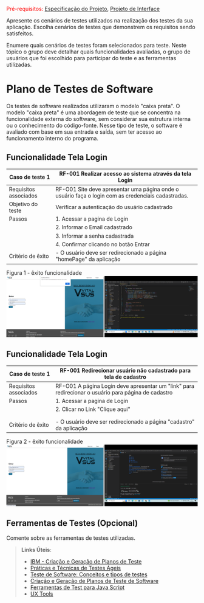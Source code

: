 <span style="color:red">Pré-requisitos: <a href="2-Especificação do Projeto.md"> Especificação do Projeto</a></span>, <a href="3-Projeto de Interface.md"> Projeto de Interface</a>

Apresente os cenários de testes utilizados na realização dos testes da sua aplicação. Escolha cenários de testes que demonstrem os requisitos sendo satisfeitos.

Enumere quais cenários de testes foram selecionados para teste. Neste tópico o grupo deve detalhar quais funcionalidades avaliadas, o grupo de usuários que foi escolhido para participar do teste e as ferramentas utilizadas.

# Plano de Testes de Software

Os testes de software realizados utilizaram o modelo "caixa preta". O modelo "caixa preta" é uma abordagem de teste que se concentra na funcionalidade externa do software, sem considerar sua estrutura interna ou o conhecimento do código-fonte. Nesse tipo de teste, o software é avaliado com base em sua entrada e saída, sem ter acesso ao funcionamento interno do programa.

## Funcionalidade Tela Login

| **Caso de teste 1**   | **RF-001 Realizar acesso ao sistema através da tela Login**                                        |
| --------------------- | -------------------------------------------------------------------------------------------------- |
| Requisitos associados | RF-O01 Site deve apresentar uma página onde o usuário faça o login com as credenciais cadastradas. |
| Objetivo do teste     | Verificar a autenticação do usuário cadastrado                                                     |
| Passos                | 1. Acessar a pagina de Login                                                                       |
|                       | 2. Informar o Email cadastrado                                                                     |
|                       | 3. Informar a senha cadastrada                                                                     |
|                       | 4. Confirmar clicando no botão Entrar                                                              |
| Critério de êxito     | - O usuário deve ser redirecionado a página "homePage" da aplicação                                |

Figura 1 - êxito funcionalidade
![Test-tela login](img/Tela_login_test-1.png)

## Funcionalidade Tela Login

| **Caso de teste 1**   | **RF-001 Redirecionar usuário não cadastrado para tela de cadastro**                                |
| --------------------- | --------------------------------------------------------------------------------------------------- |
| Requisitos associados | RF-O01 A página Login deve apresentar um "link" para redirecionar o usuário para página de cadastro |
| Passos                | 1. Acessar a pagina de Login                                                                        |
|                       | 2. Clicar no Link "Clique aqui"                                                                     |
|                       |                                                                                                     |
|                       |                                                                                                     |
| Critério de êxito     | - O usuário deve ser redirecionado a página "cadastro" da aplicação                                 |

Figura 2 - êxito funcionalidade
![Test-tela login](img/Tela_login_test-2.png)

## Ferramentas de Testes (Opcional)

Comente sobre as ferramentas de testes utilizadas.

> **Links Úteis**:
>
> - [IBM - Criação e Geração de Planos de Teste](https://www.ibm.com/developerworks/br/local/rational/criacao_geracao_planos_testes_software/index.html)
> - [Práticas e Técnicas de Testes Ágeis](http://assiste.serpro.gov.br/serproagil/Apresenta/slides.pdf)
> - [Teste de Software: Conceitos e tipos de testes](https://blog.onedaytesting.com.br/teste-de-software/)
> - [Criação e Geração de Planos de Teste de Software](https://www.ibm.com/developerworks/br/local/rational/criacao_geracao_planos_testes_software/index.html)
> - [Ferramentas de Test para Java Script](https://geekflare.com/javascript-unit-testing/)
> - [UX Tools](https://uxdesign.cc/ux-user-research-and-user-testing-tools-2d339d379dc7)
